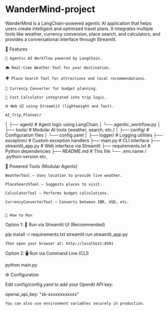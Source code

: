 # WanderMind-project

WanderMind is a LangChain-powered agentic AI application that helps users create intelligent and optimized travel plans. It integrates multiple tools like weather, currency conversion, place search, and calculators, and provides a conversational interface through Streamlit.

🌟 Features

    🧠 Agentic AI Workflow powered by LangChain.

    🌦️ Real-time Weather Tool for your destination.

    🌍 Place Search Tool for attractions and local recommendations.

    💱 Currency Converter for budget planning.

    🧮 Cost Calculator integrated into trip logic.

    🌐 Web UI using Streamlit (lightweight and fast).

    AI_Trip_Planner/
│
├── agent/                    # Agent logic using LangChain
│   └── agentic_workflow.py
│
├── tools/                   # Modular AI tools (weather, search, etc.)
│
├── config/                  # Configuration files
│   └── config.yaml
│
├── logger/                  # Logging utilities
├── exception/               # Custom exception handlers
├── main.py                  # CLI interface
├── streamlit_app.py         # Web interface via Streamlit
├── requirements.txt         # Python dependencies
├── README.md                # This file
└── .env.name / .python-version etc.


🧩 Powered Tools (Modular Agents)

    WeatherTool – Uses location to provide live weather.

    PlaceSearchTool – Suggests places to visit.

    CalculatorTool – Performs budget calculations.

    CurrencyConverterTool – Converts between INR, USD, etc.


    🚀 How to Run
Option 1: 🔁 Run via Streamlit UI (Recommended)

pip install -r requirements.txt
streamlit run streamlit_app.py

    Then open your browser at: http://localhost:8501

Option 2: 🖥️ Run via Command Line (CLI)

python main.py

⚙️ Configuration

Edit config/config.yaml to add your OpenAI API key:

openai_api_key: "sk-xxxxxxxxxxxx"

    You can also use environment variables securely in production.

